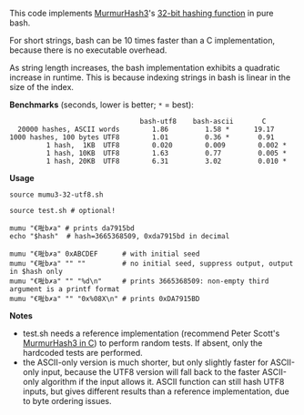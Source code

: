 This code implements [MurmurHash3](https://github.com/aappleby/smhasher/wiki/MurmurHash3)'s [32-bit hashing function](https://github.com/aappleby/smhasher/blob/master/src/MurmurHash3.cpp#L94) in pure bash.  

For short strings, bash can be 10 times faster than a C implementation, because there is no executable overhead.

As string length increases, the bash implementation exhibits a quadratic increase in runtime.  This is because indexing strings in bash is linear in the size of the index.

**Benchmarks** (seconds, lower is better; `*` = best):
```
                                bash-utf8    bash-ascii       C
  20000 hashes, ASCII words        1.86         1.58 *      19.17
1000 hashes, 100 bytes UTF8        1.01         0.36 *       0.91
         1 hash,  1KB  UTF8        0.020        0.009        0.002 *        
         1 hash, 10KB  UTF8        1.63         0.77         0.005 *
         1 hash, 20KB  UTF8        6.31         3.02         0.010 *
```

**Usage**
```
source mumu3-32-utf8.sh

source test.sh # optional!

mumu "€𠳏b✗a" # prints da7915bd
echo "$hash"  # hash=3665368509, 0xda7915bd in decimal

mumu "€𠳏b✗a" 0xABCDEF      # with initial seed
mumu "€𠳏b✗a" "" ""         # no initial seed, suppress output, output in $hash only
mumu "€𠳏b✗a" "" "%d\n"     # prints 3665368509: non-empty third argument is a printf format
mumu "€𠳏b✗a" "" "0x%08X\n" # prints 0xDA7915BD
```

**Notes**

- test.sh needs a reference implementation (recommend Peter Scott's [MurmurHash3 in C](https://github.com/PeterScott/murmur3)) to perform random tests.  If absent, only the hardcoded tests are performed.
- the ASCII-only version is much shorter, but only slightly faster for ASCII-only input, because the UTF8 version will fall back to the faster ASCII-only algorithm if the input allows it.  ASCII function can still hash UTF8 inputs, but gives different results than a reference implementation, due to byte ordering issues.
